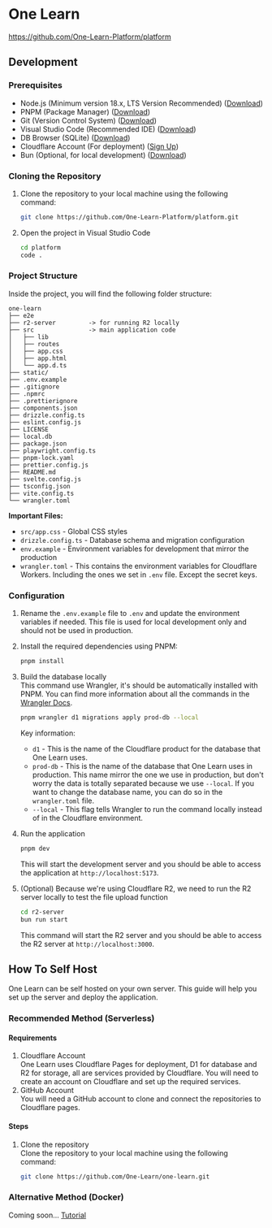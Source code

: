 # One Learn

https://github.com/One-Learn-Platform/platform

## Development

### Prerequisites

- Node.js (Minimum version 18.x, LTS Version Recommended) ([Download](https://nodejs.org/en/download/))
- PNPM (Package Manager) ([Download](https://pnpm.io/installation))
- Git (Version Control System) ([Download](https://git-scm.com/downloads))
- Visual Studio Code (Recommended IDE) ([Download](https://code.visualstudio.com/Download))
- DB Browser (SQLite) ([Download](https://sqlitebrowser.org/))
- Cloudflare Account (For deployment) ([Sign Up](https://dash.cloudflare.com/sign-up))
- Bun (Optional, for local development) ([Download](https://bun.sh/))

### Cloning the Repository

1. Clone the repository to your local machine using the following command:

   ```bash
   git clone https://github.com/One-Learn-Platform/platform.git
   ```

2. Open the project in Visual Studio Code

   ```bash
   cd platform
   code .
   ```

### Project Structure

Inside the project, you will find the following folder structure:

```text
one-learn
├── e2e
├── r2-server         -> for running R2 locally
├── src               -> main application code
│   ├── lib
│   ├── routes
│   ├── app.css
│   ├── app.html
│   └── app.d.ts
├── static/
├── .env.example
├── .gitignore
├── .npmrc
├── .prettierignore
├── components.json
├── drizzle.config.ts
├── eslint.config.js
├── LICENSE
├── local.db
├── package.json
├── playwright.config.ts
├── pnpm-lock.yaml
├── prettier.config.js
├── README.md
├── svelte.config.js
├── tsconfig.json
├── vite.config.ts
└── wrangler.toml
```

**Important Files:**

- `src/app.css` - Global CSS styles
- `drizzle.config.ts` - Database schema and migration configuration
- `env.example` - Environment variables for development that mirror the production
- `wrangler.toml` - This contains the environment variables for Cloudflare Workers. Including the ones we set in `.env` file. Except the secret keys.

### Configuration

1. Rename the `.env.example` file to `.env` and update the environment variables if needed. This file is used for local development only and should not be used in production.
2. Install the required dependencies using PNPM:

   ```bash
   pnpm install
   ```

3. Build the database locally\
   This command use Wrangler, it's should be automatically installed with PNPM. You can find more information about all the commands in the [Wrangler Docs](https://developers.cloudflare.com/workers/wrangler/commands/).

   ```bash
   pnpm wrangler d1 migrations apply prod-db --local
   ```

   Key information:
   - `d1` - This is the name of the Cloudflare product for the database that One Learn uses.
   - `prod-db` - This is the name of the database that One Learn uses in production. This name mirror the one we use in production, but don't worry the data is totally separated because we use `--local`. If you want to change the database name, you can do so in the `wrangler.toml` file.
   - `--local` - This flag tells Wrangler to run the command locally instead of in the Cloudflare environment.

4. Run the application

   ```bash
   pnpm dev
   ```

   This will start the development server and you should be able to access the application at `http://localhost:5173`.

5. (Optional) Because we're using Cloudflare R2, we need to run the R2 server locally to test the file upload function

   ```bash
   cd r2-server
   bun run start
   ```

   This command will start the R2 server and you should be able to access the R2 server at `http://localhost:3000`.

## How To Self Host

One Learn can be self hosted on your own server. This guide will help you set up the server and deploy the application.

### Recommended Method (Serverless)

#### Requirements

1. Cloudflare Account\
   One Learn uses Cloudflare Pages for deployment, D1 for database and R2 for storage, all are services provided by Cloudflare. You will need to create an account on Cloudflare and set up the required services.
2. GitHub Account\
   You will need a GitHub account to clone and connect the repositories to Cloudflare pages.

#### Steps

1. Clone the repository\
   Clone the repository to your local machine using the following command:

   ```bash
   git clone https://github.com/One-Learn/one-learn.git
   ```

### Alternative Method (Docker)

Coming soon...
[Tutorial](https://www.sveltesociety.dev/recipes/publishing-and-deploying/dockerize-a-svelte-app)
